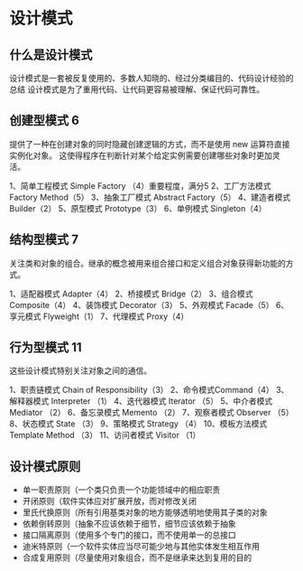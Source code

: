 # 设计模式

## 什么是设计模式

设计模式是一套被反复使用的、多数人知晓的、经过分类编目的、代码设计经验的总结
设计模式是为了重用代码、让代码更容易被理解、保证代码可靠性。

## 创建型模式 6

提供了一种在创建对象的同时隐藏创建逻辑的方式，而不是使用 new 运算符直接实例化对象。
这使得程序在判断针对某个给定实例需要创建哪些对象时更加灵活。

1、简单工程模式 Simple Factory （4）重要程度，满分5
2、工厂方法模式 Factory Method（5）
3、抽象工厂模式 Abstract Factory（5）
4、建造者模式 Builder（2）
5、原型模式 Prototype（3）
6、单例模式 Singleton（4）

## 结构型模式 7

关注类和对象的组合。继承的概念被用来组合接口和定义组合对象获得新功能的方式。

1、适配器模式 Adapter（4）
2、桥接模式 Bridge（2）
3、组合模式 Composite（4）
4、装饰模式 Decorator（3）
5、外观模式 Facade（5）
6、享元模式 Flyweight（1）
7、代理模式 Proxy（4）

## 行为型模式 11

这些设计模式特别关注对象之间的通信。

1、职责链模式 Chain of Responsibility（3）
2、命令模式Command（4）
3、解释器模式 Interpreter （1）
4、迭代器模式 Iterator （5）
5、中介者模式 Mediator （2）
6、备忘录模式 Memento （2）
7、观察者模式 Observer （5）
8、状态模式 State （3）
9、策略模式 Strategy （4）
10、模板方法模式 Template Method （3）
11、访问者模式 Visitor （1）

## 设计模式原则

- 单一职责原则（一个类只负责一个功能领域中的相应职责
- 开闭原则（软件实体应对扩展开放，而对修改关闭
- 里氏代换原则（所有引用基类对象的地方能够透明地使用其子类的对象
- 依赖倒转原则（抽象不应该依赖于细节，细节应该依赖于抽象
- 接口隔离原则（使用多个专门的接口，而不使用单一的总接口
- 迪米特原则（一个软件实体应当尽可能少地与其他实体发生相互作用
- 合成复用原则（尽量使用对象组合，而不是继承来达到复用的目的

